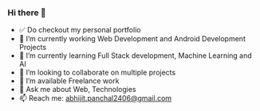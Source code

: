 ### Hi there 👋
- ✅ Do checkout my personal portfolio
- 🔭 I’m currently working Web Development and Android Development Projects
- 🌱 I’m currently learning Full Stack development, Machine Learning and AI
- 👯 I’m looking to collaborate on multiple projects
- 🤔 I’m available Freelance work  
- 💬 Ask me about Web, Technologies 
- 📫 Reach me: abhijit.panchal2406@gmail.com
